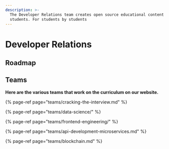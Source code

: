 ```yaml
---
description: >-
  The Developer Relations team creates open source educational content for all
  students. For students by students
---
```


# Developer Relations

## **Roadmap**

## **Teams**

**Here are the various teams that work on the curriculum on our website.** 

{% page-ref page="teams/cracking-the-interview.md" %}

{% page-ref page="teams/data-science/" %}

{% page-ref page="teams/frontend-engineering/" %}

{% page-ref page="teams/api-development-microservices.md" %}

{% page-ref page="teams/blockchain.md" %}



